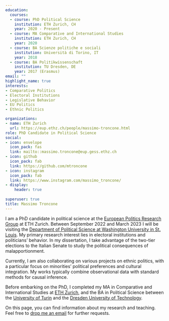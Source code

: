 ```yaml
---
education:
  courses:
  - course: PhD Political Science
    institution: ETH Zurich, CH
    year: 2020 - Present
  - course: MA Comparative and International Studies
    institution: ETH Zurich, CH
    year: 2020
  - course: BA Scienze politiche e sociali
    institution: Università di Torino, IT
    year: 2018
  - course: BA Politikwissenschaft
    institution: TU Dresden, DE
    year: 2017 (Erasmus)
email: ""
highlight_name: true
interests:
- Comparative Politics
- Electoral Institutions
- Legislative Behavior
- EU Politics
- Ethnic Politics

organizations:
- name: ETH Zurich
  url: https://eup.ethz.ch/people/massimo-troncone.html
role: PhD Candidate in Political Science
social:
- icon: envelope
  icon_pack: fas
  link: mailto::massimo.troncone@eup.gess.ethz.ch
- icon: github
  icon_pack: fab
  link: https://github.com/mtroncone
- icon: instagram
  icon_pack: fab
  link: https://www.instagram.com/massimo_troncone/
- display:
    header: true
  
superuser: true
title: Massimo Troncone
---
```


I am a PhD candidate in political science at the [European Politics Research Group](https://eup.ethz.ch/) at ETH Zurich. Between September 2022 and March 2023 I will be visiting the [Department of Political Science at Washington University in St. Louis](https://polisci.wustl.edu/). My primary research interest lies in electoral institutions and politicians’ behavior. In my dissertation, I take advantage of the two-tier elections to the Italian Senate to study the political consequences of malapportionment.

Currently, I am also collaborating on various projects on ethnic politics, with a particular focus on minorities’ political preferences and cultural integration.  My works typically combine observational data with standard methods for causal inference.

Before embarking on the PhD, I completed my MA in Comparative and International Studies at [ETH Zurich](https://macis.gess.ethz.ch/), and the BA in Political Science between the [University of Turin](https://www.didattica-cps.unito.it/do/home.pl/View?doc=corsi_di_studio/SPS_scienze_politiche_sociali/presentazione.html) and the [Dresden University of Technology](https://tu-dresden.de/gsw/phil/powi). 

On this page, you can find information about my research and teaching. Feel free to [drop me an email](mailto::massimo.troncone@eup.gess.ethz.ch) for further requests.